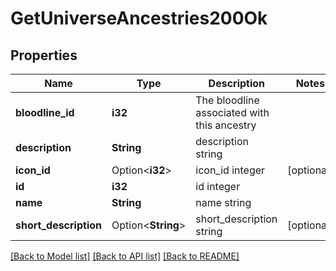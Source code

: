 # GetUniverseAncestries200Ok

## Properties

Name | Type | Description | Notes
------------ | ------------- | ------------- | -------------
**bloodline_id** | **i32** | The bloodline associated with this ancestry | 
**description** | **String** | description string | 
**icon_id** | Option<**i32**> | icon_id integer | [optional]
**id** | **i32** | id integer | 
**name** | **String** | name string | 
**short_description** | Option<**String**> | short_description string | [optional]

[[Back to Model list]](../README.md#documentation-for-models) [[Back to API list]](../README.md#documentation-for-api-endpoints) [[Back to README]](../README.md)


